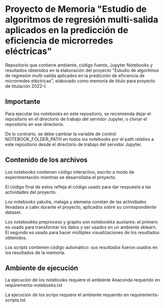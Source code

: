 # Proyecto de Memoria "Estudio de algoritmos de regresión multi-salida aplicados en la predicción de eficiencia de microrredes eléctricas"

Repositorio que contiene ambiente, código fuente, Jupyter Notebooks y resultados obtenidos en la elaboración del proyecto "Estudio de algoritmos de regresión multi-salida aplicados en la predicción de eficiencia de microrredes eléctricas", elaborado como memoría de titulo para proyecto de titulación 2022-I.

## Importante

Para ejecutar los notebooks en este repositorio, se recomienda dejar el repositorio en el directorio de trabajo del servidor Jupyter, o clonar el repositorio en ese directorio.

De lo contrario, se debe cambiar la variable de control NOTEBOOK_FOLDER_PATH en todos los notebooks por el path relativo a este repositorio desde el directorio de trabajo del servidor Jupyter.

## Contenido de los archivos

Los notebooks contienen código interactivo, escrito a modo de experimentación mientras se desarrollaba el proyecto.

El código final de estos refleja el código usado para dar respuesta a las actividades del proyecto.

Los notebooks yakutia, malaga y alemana constan de las actividades llevadass a cabo durante el proyecto, aplicados sobre su correspondiente dataset.

Los notebookks preprocess y graphs son notebookks auxiiares: el primero es usado para transformar los datos y ser usados en un ambiente sklearn. El segundo es usado para hacer múltiples visualizaciones de los resultados obtenidos.

Los scripts contienen código automático: sus resultados fueron usados en los resultados de la memoria.

## Ambiente de ejecución

La ejecución de los notebooks requiere el ambiente Anaconda requerido en requirements-notebooks.txt

La ejecución de los scrips requiere el ambiente requerido en requirements-scripts.txt
